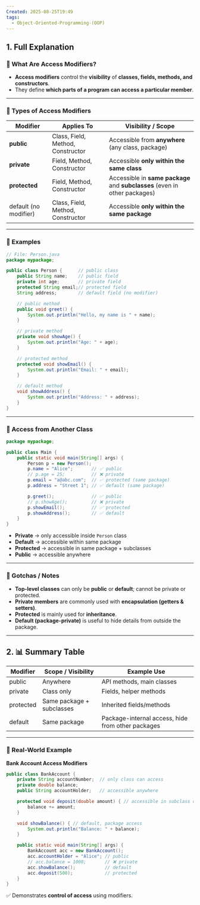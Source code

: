 ```yaml
---
Created: 2025-08-25T19:49
tags:
  - Object-Oriented-Programming-(OOP)
---
```

## 1. Full Explanation

### 🔹 What Are Access Modifiers?

- **Access modifiers** control the **visibility** of **classes, fields, methods, and constructors**.
- They define **which parts of a program can access a particular member**.

---

### 🔹 Types of Access Modifiers

|Modifier|Applies To|Visibility / Scope|
|---|---|---|
|**public**|Class, Field, Method, Constructor|Accessible from **anywhere** (any class, package)|
|**private**|Field, Method, Constructor|Accessible **only within the same class**|
|**protected**|Field, Method, Constructor|Accessible in **same package** and **subclasses** (even in other packages)|
|default (no modifier)|Class, Field, Method, Constructor|Accessible **only within the same package**|

---

### 🔹 Examples

```Java
// File: Person.java
package mypackage;

public class Person {      // public class
    public String name;    // public field
    private int age;       // private field
    protected String email;// protected field
    String address;        // default field (no modifier)

    // public method
    public void greet() {
        System.out.println("Hello, my name is " + name);
    }

    // private method
    private void showAge() {
        System.out.println("Age: " + age);
    }

    // protected method
    protected void showEmail() {
        System.out.println("Email: " + email);
    }

    // default method
    void showAddress() {
        System.out.println("Address: " + address);
    }
}

```

---

### 🔹 Access from Another Class

```Java
package mypackage;

public class Main {
    public static void main(String[] args) {
        Person p = new Person();
        p.name = "Alice";       // ✅ public
        // p.age = 25;          // ❌ private
        p.email = "a@abc.com";  // ✅ protected (same package)
        p.address = "Street 1"; // ✅ default (same package)

        p.greet();              // ✅ public
        // p.showAge();         // ❌ private
        p.showEmail();          // ✅ protected
        p.showAddress();        // ✅ default
    }
}

```

- **Private** → only accessible inside `Person` class
- **Default** → accessible within same package
- **Protected** → accessible in same package + subclasses
- **Public** → accessible anywhere

---

### 🔹 Gotchas / Notes

- **Top-level classes** can only be **public** or **default**; cannot be private or protected.
- **Private members** are commonly used with **encapsulation (getters & setters)**.
- **Protected** is mainly used for **inheritance**.
- **Default (package-private)** is useful to hide details from outside the package.

---

## 2. 📊 Summary Table

|Modifier|Scope / Visibility|Example Use|
|---|---|---|
|public|Anywhere|API methods, main classes|
|private|Class only|Fields, helper methods|
|protected|Same package + subclasses|Inherited fields/methods|
|default|Same package|Package-internal access, hide from other packages|

---

### 🔹 Real-World Example

**Bank Account Access Modifiers**

```Java
public class BankAccount {
    private String accountNumber;  // only class can access
    private double balance;
    public String accountHolder;   // accessible anywhere

    protected void deposit(double amount) { // accessible in subclass or package
        balance += amount;
    }

    void showBalance() { // default, package access
        System.out.println("Balance: " + balance);
    }

    public static void main(String[] args) {
        BankAccount acc = new BankAccount();
        acc.accountHolder = "Alice"; // public
        // acc.balance = 1000;       // ❌ private
        acc.showBalance();           // default
        acc.deposit(500);            // protected
    }
}

```

✅ Demonstrates **control of access** using modifiers.